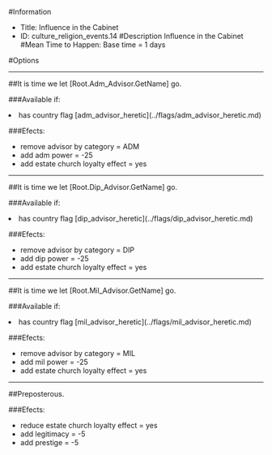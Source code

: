 #Information
 - Title: Influence in the Cabinet
 - ID: culture_religion_events.14
#Description
Influence in the Cabinet
#Mean Time to Happen:
Base time = 1 days

#Options

___
##It is time we let [Root.Adm_Advisor.GetName] go.

###Available if:
<li>has country flag [adm_advisor_heretic](../flags/adm_advisor_heretic.md)</li>

###Efects:<ul><li>remove advisor by category = ADM</li><li>add adm power = -25</li><li>add estate church loyalty effect = yes</li></ul>

___
##It is time we let [Root.Dip_Advisor.GetName] go.

###Available if:
<li>has country flag [dip_advisor_heretic](../flags/dip_advisor_heretic.md)</li>

###Efects:<ul><li>remove advisor by category = DIP</li><li>add dip power = -25</li><li>add estate church loyalty effect = yes</li></ul>

___
##It is time we let [Root.Mil_Advisor.GetName] go.

###Available if:
<li>has country flag [mil_advisor_heretic](../flags/mil_advisor_heretic.md)</li>

###Efects:<ul><li>remove advisor by category = MIL</li><li>add mil power = -25</li><li>add estate church loyalty effect = yes</li></ul>

___
##Preposterous.

###Efects:<ul><li>reduce estate church loyalty effect = yes</li><li>add legitimacy = -5</li><li>add prestige = -5</li></ul>
